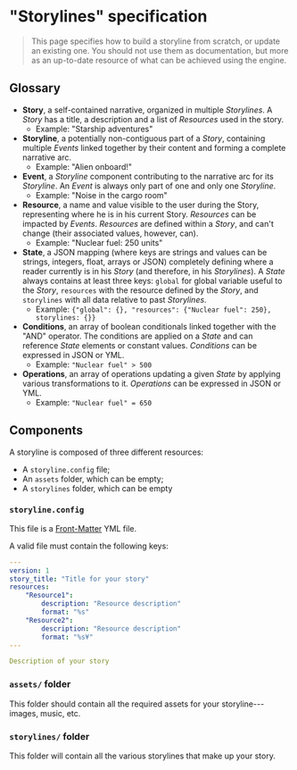 # "Storylines" specification

> This page specifies how to build a storyline from scratch, or update an existing one. You should not use them as documentation, but more as an up-to-date resource of what can be achieved using the engine.

## Glossary
* **Story**, a self-contained narrative, organized in multiple *Storylines*. A *Story* has a title, a description and a list of *Resources* used in the story.
    - Example: "Starship adventures"
* **Storyline**, a potentially non-contiguous part of a *Story*, containing multiple *Events* linked together by their content and forming a complete narrative arc.
    - Example: "Alien onboard!"
* **Event**, a *Storyline* component contributing to the narrative arc for its *Storyline*. An *Event* is always only part of one and only one *Storyline*.
    - Example: "Noise in the cargo room"
* **Resource**, a name and value visible to the user during the Story, representing where he is in his current Story. *Resources* can be impacted by *Events*. *Resources* are defined within a *Story*, and can't change (their associated values, however, can).
    - Example: "Nuclear fuel: 250 units"
* **State**, a JSON mapping (where keys are strings and values can be strings, integers, float, arrays or JSON) completely defining where a reader currently is in his *Story* (and therefore, in his *Storylines*). A *State* always contains at least three keys: `global` for global variable useful to the 
*Story*, `resources` with the resource defined by the *Story*, and `storylines` with all data relative to past *Storylines*.
    - Example: `{"global": {}, "resources": {"Nuclear fuel": 250}, storylines: {}}`
* **Conditions**, an array of boolean conditionals linked together with the "AND" operator. The conditions are applied on a *State* and can reference *State* elements or constant values. *Conditions* can be expressed in JSON or YML.
    - Example: `"Nuclear fuel" > 500`
* **Operations**, an array of operations updating a given *State* by applying various transformations to it. *Operations* can be expressed in JSON or YML.
    - Example: `"Nuclear fuel" = 650`

## Components
A storyline is composed of three different resources:

* A `storyline.config` file;
* An `assets` folder, which can be empty;
* A `storylines` folder, which can be empty

### `storyline.config`
This file is a [Front-Matter](https://jekyllrb.com/docs/frontmatter/) YML file.

A valid file must contain the following keys:

```yml
---
version: 1
story_title: "Title for your story"
resources:
    "Resource1":
        description: "Resource description"
        format: "%s"
    "Resource2": 
        description: "Resource description"
        format: "%s¥"
---

Description of your story
```

### `assets/` folder
This folder should contain all the required assets for your storyline---images, music, etc.

### `storylines/` folder
This folder will contain all the various storylines that make up your story.

